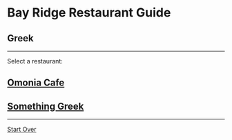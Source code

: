 # Bay Ridge Restaurant Guide
## Greek
---
Select a restaurant:
## [Omonia Cafe](https://omoniacafe.com/)
## [Something Greek](https://www.somethingreekonline.com/)
---
[Start Over](../home.md)